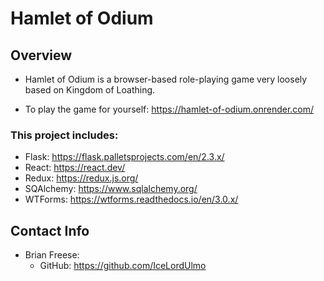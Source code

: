 # Hamlet of Odium

## Overview
* Hamlet of Odium is a browser-based role-playing game very loosely based on Kingdom of Loathing.

* To play the game for yourself: https://hamlet-of-odium.onrender.com/

### This project includes:

<!-- TODO: List any MAJOR libraries/frameworks (e.g. React, Tailwind) with links to their homepages. -->
 * Flask: https://flask.palletsprojects.com/en/2.3.x/
 * React: https://react.dev/
 * Redux: https://redux.js.org/
 * SQAlchemy: https://www.sqlalchemy.org/
 * WTForms: https://wtforms.readthedocs.io/en/3.0.x/

## Contact Info
  * Brian Freese:
    * GitHub: https://github.com/IceLordUlmo
